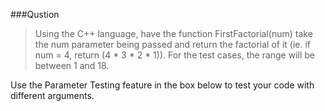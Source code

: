 ###Qustion
>Using the C++ language, have the function FirstFactorial(num) take the num parameter being passed and return the factorial of it (ie. if num = 4, return (4 * 3 * 2 * 1)). For the test cases, the range will be between 1 and 18. 
>
Use the Parameter Testing feature in the box below to test your code with different arguments.